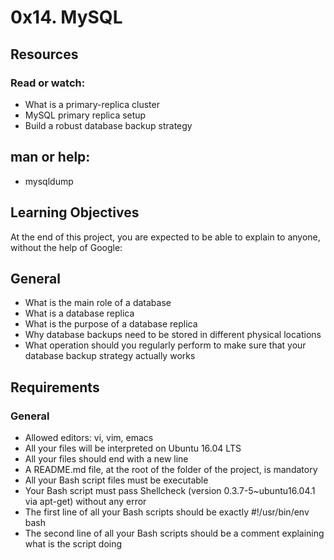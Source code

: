 # 0x14. MySQL

## Resources
### Read or watch:

- What is a primary-replica cluster
- MySQL primary replica setup
- Build a robust database backup strategy

## man or help:
- mysqldump

## Learning Objectives
At the end of this project, you are expected to be able to explain to anyone, without the help of Google:

## General
* What is the main role of a database
* What is a database replica
* What is the purpose of a database replica
* Why database backups need to be stored in different physical locations
* What operation should you regularly perform to make sure that your database backup strategy actually works

## Requirements
### General
* Allowed editors: vi, vim, emacs
* All your files will be interpreted on Ubuntu 16.04 LTS
* All your files should end with a new line
* A README.md file, at the root of the folder of the project, is mandatory
* All your Bash script files must be executable
* Your Bash script must pass Shellcheck (version 0.3.7-5~ubuntu16.04.1 via apt-get) without any error
* The first line of all your Bash scripts should be exactly #!/usr/bin/env bash
* The second line of all your Bash scripts should be a comment explaining what is the script doing

